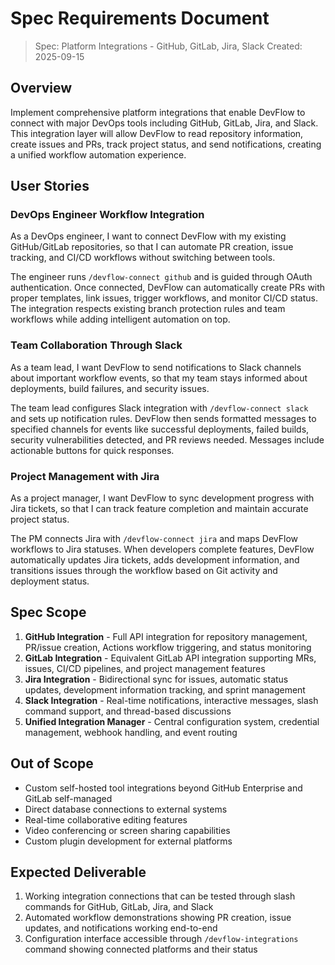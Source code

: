 # Spec Requirements Document

> Spec: Platform Integrations - GitHub, GitLab, Jira, Slack
> Created: 2025-09-15

## Overview

Implement comprehensive platform integrations that enable DevFlow to connect with major DevOps tools including GitHub, GitLab, Jira, and Slack. This integration layer will allow DevFlow to read repository information, create issues and PRs, track project status, and send notifications, creating a unified workflow automation experience.

## User Stories

### DevOps Engineer Workflow Integration

As a DevOps engineer, I want to connect DevFlow with my existing GitHub/GitLab repositories, so that I can automate PR creation, issue tracking, and CI/CD workflows without switching between tools.

The engineer runs `/devflow-connect github` and is guided through OAuth authentication. Once connected, DevFlow can automatically create PRs with proper templates, link issues, trigger workflows, and monitor CI/CD status. The integration respects existing branch protection rules and team workflows while adding intelligent automation on top.

### Team Collaboration Through Slack

As a team lead, I want DevFlow to send notifications to Slack channels about important workflow events, so that my team stays informed about deployments, build failures, and security issues.

The team lead configures Slack integration with `/devflow-connect slack` and sets up notification rules. DevFlow then sends formatted messages to specified channels for events like successful deployments, failed builds, security vulnerabilities detected, and PR reviews needed. Messages include actionable buttons for quick responses.

### Project Management with Jira

As a project manager, I want DevFlow to sync development progress with Jira tickets, so that I can track feature completion and maintain accurate project status.

The PM connects Jira with `/devflow-connect jira` and maps DevFlow workflows to Jira statuses. When developers complete features, DevFlow automatically updates Jira tickets, adds development information, and transitions issues through the workflow based on Git activity and deployment status.

## Spec Scope

1. **GitHub Integration** - Full API integration for repository management, PR/issue creation, Actions workflow triggering, and status monitoring
2. **GitLab Integration** - Equivalent GitLab API integration supporting MRs, issues, CI/CD pipelines, and project management features
3. **Jira Integration** - Bidirectional sync for issues, automatic status updates, development information tracking, and sprint management
4. **Slack Integration** - Real-time notifications, interactive messages, slash command support, and thread-based discussions
5. **Unified Integration Manager** - Central configuration system, credential management, webhook handling, and event routing

## Out of Scope

- Custom self-hosted tool integrations beyond GitHub Enterprise and GitLab self-managed
- Direct database connections to external systems
- Real-time collaborative editing features
- Video conferencing or screen sharing capabilities
- Custom plugin development for external platforms

## Expected Deliverable

1. Working integration connections that can be tested through slash commands for GitHub, GitLab, Jira, and Slack
2. Automated workflow demonstrations showing PR creation, issue updates, and notifications working end-to-end
3. Configuration interface accessible through `/devflow-integrations` command showing connected platforms and their status
